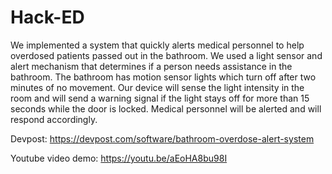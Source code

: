 # Hack-ED
We implemented a system that quickly alerts medical personnel to help overdosed patients passed out in the bathroom. We used a light sensor and alert mechanism that determines if a person needs assistance in the bathroom. The bathroom has motion sensor lights which turn off after two minutes of no movement. Our device will sense the light intensity in the room and will send a warning signal if the light stays off for more than 15 seconds while the door is locked. Medical personnel will be alerted and will respond accordingly.

Devpost: https://devpost.com/software/bathroom-overdose-alert-system

Youtube video demo: https://youtu.be/aEoHA8bu98I
